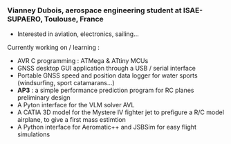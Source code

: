 ### Vianney Dubois, aerospace engineering student at ISAE-SUPAERO, Toulouse, France
- Interested in aviation, electronics, sailing...


Currently working on / learning :
 - AVR C programming : ATMega & ATtiny MCUs
 - GNSS desktop GUI application through a USB / serial interface
 - Portable GNSS speed and position data logger for water sports (windsurfing, sport catamarans...)
 - **AP3** : a simple performance prediction program for RC planes preliminary design
 - A Pyton interface for the VLM solver AVL
 - A CATIA 3D model for the Mystere IV fighter jet to prefigure a R/C model airplane, to give a first mass estimtion
 - A Python interface for Aeromatic++ and JSBSim for easy flight simulations

